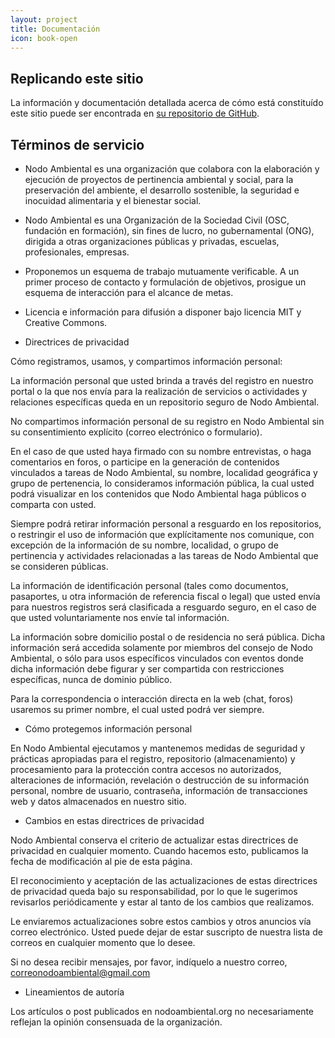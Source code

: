 ```yaml
---
layout: project
title: Documentación
icon: book-open
---
```


## Replicando este sitio

La información y documentación detallada acerca de cómo está constituído este sitio puede ser encontrada en [su repositorio de GitHub](https://github.com/nodoambiental/portal-jekyll).

## Términos de servicio

*  Nodo Ambiental es una organización que colabora con la elaboración y ejecución de proyectos de pertinencia ambiental y social, para la preservación del ambiente, el desarrollo sostenible, la seguridad e inocuidad alimentaria y el bienestar social.

*  Nodo Ambiental es una Organización de la Sociedad Civil (OSC, fundación en formación), sin fines de lucro, no gubernamental (ONG), dirigida a otras organizaciones públicas y privadas, escuelas, profesionales, empresas.

*  Proponemos un esquema de trabajo mutuamente verificable. A un primer proceso de contacto y formulación de objetivos, prosigue un esquema de interacción para el alcance de metas.

*  Licencia e información para difusión a disponer bajo licencia MIT y Creative Commons.

*  Directrices de privacidad
  
Cómo registramos, usamos, y compartimos información personal:

La información personal que usted brinda a través del registro en nuestro portal o la que nos envía para la realización de servicios o actividades y relaciones específicas queda en un repositorio seguro de Nodo Ambiental.

No compartimos información personal de su registro en Nodo Ambiental sin su consentimiento explícito (correo electrónico o formulario).

En el caso de que usted haya firmado con su nombre entrevistas, o haga comentarios en foros, o participe en la generación de contenidos vinculados a tareas de Nodo Ambiental, su nombre, localidad geográfica y grupo de pertenencia, lo consideramos información pública, la cual usted podrá visualizar en los contenidos que Nodo Ambiental haga públicos o comparta con usted.

Siempre podrá retirar información personal a resguardo en los repositorios, o restringir el uso de información que explícitamente nos comunique, con excepción de la información de su nombre, localidad, o grupo de pertinencia y actividades relacionadas a las tareas de Nodo Ambiental que se consideren públicas.

La información de identificación personal (tales como documentos, pasaportes, u otra información de referencia fiscal o legal) que usted envía para nuestros registros será clasificada a resguardo seguro, en el caso de que usted voluntariamente nos envíe tal información.

La información sobre domicilio postal o de residencia no será pública. Dicha información será accedida solamente por miembros del consejo de Nodo Ambiental, o sólo para usos específicos vinculados con eventos donde dicha información debe figurar y ser compartida con restricciones específicas, nunca de dominio público.

Para la correspondencia o interacción directa en la web (chat, foros) usaremos su primer nombre, el cual usted podrá ver siempre.

*  Cómo protegemos información personal

 En Nodo Ambiental ejecutamos y mantenemos medidas de seguridad y prácticas apropiadas para el registro, repositorio (almacenamiento) y procesamiento para la protección contra accesos no autorizados, alteraciones de información, revelación o destrucción de su información personal, nombre de usuario, contraseña, información de transacciones web y datos almacenados en nuestro sitio.

*  Cambios en estas directrices de privacidad

Nodo Ambiental conserva el criterio de actualizar estas directrices de privacidad en cualquier momento. Cuando hacemos esto, publicamos la fecha de modificación al pie de esta página.

El reconocimiento y aceptación de las actualizaciones de estas directrices de privacidad queda bajo su responsabilidad, por lo que le sugerimos revisarlos periódicamente y estar al tanto de los cambios que realizamos.

Le enviaremos actualizaciones sobre estos cambios y otros anuncios vía correo electrónico. Usted puede dejar de estar suscripto de nuestra lista de correos en cualquier momento que lo desee.

Si no desea recibir mensajes, por favor, indíquelo a nuestro correo, correonodoambiental@gmail.com

*  Lineamientos de autoría

Los artículos o post publicados en nodoambiental.org no necesariamente reflejan la opinión consensuada de la organización.


